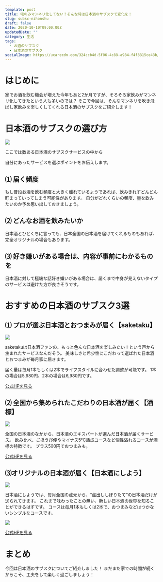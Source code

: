 ```yaml
---
template: post
title: 宅のみマンネリ化してない？そんな時は日本酒のサブスクで変化を！
slug: subsc-nihonshu
draft: false
date: 2020-10-10T09:00:00Z
updatedDate: ""
category: 生活
tags:
  - お酒のサブスク
  - 日本酒のサブスク
socialImage: https://ucarecdn.com/324ccb4d-5f06-4c88-a984-f4f3315ce43b/
---
```


# はじめに
家でお酒を飲む機会が増えた今年もあと2か月ですが、そろそろ家飲みがマンネリ化してきたという人も多いのでは？
そこで今回は、そんなマンネリを吹き飛ばし家飲みを楽しくしてくれる日本酒のサブスクをご紹介します！

# 日本酒のサブスクの選び方

![](https://ucarecdn.com/d48070da-ab90-4b1b-8882-71bb7c86123d/)

ここでは数ある日本酒のサブスクサービスの中から

自分にあったサービスを選ぶポイントをお伝えします。

## ⑴ 届く頻度
もし普段お酒を飲む頻度と大きく離れているようであれば、飲みきれずどんどん貯まっていってしまう可能性があります。
自分がどれくらいの頻度、量を飲みたいのか予め思い出しておきましょう。

## ⑵ どんなお酒を飲みたいか

日本酒とひとくちに言っても、日本全国の日本酒を届けてくれるものもあれば、完全オリジナルの場合もあります。

## ⑶ 好き嫌いがある場合は、内容が事前にわかるものを

日本酒に対して極端な話好き嫌いがある場合は、届くまで中身が見えないタイプのサービスは避けた方が良さそうです。

# おすすめの日本酒のサブスク3選

## ⑴ プロが選ぶ日本酒とおつまみが届く【saketaku】

![](https://ucarecdn.com/1175a8d8-7e92-4036-b7a5-cb0086a4a607/)

saketakuは日本酒ファンの、もっと色んな日本酒を楽しみたい！という声から生まれたサービスなんだそう。
美味しさと希少性にこだわって選ばれた日本酒とおつまみが毎月家に届きます。

届く量は毎月1本もしくは2本でライフスタイルに合わせた調整が可能です。
1本の場合は5,980円、2本の場合は6,980円です。

[公式HPを見る](https://www.saketaku.com/)

## ⑵ 全国から集められたこだわりの日本酒が届く【酒標】

![](https://ucarecdn.com/257baa66-b7a2-4e6c-9909-0741bee7c5a5/)

全国の日本酒のなかから、日本酒のエキスパートが選んだ日本酒が届くサービス。
飲み比べ、ごほうび便やマイナス5℃熟成コースなど個性溢れるコースが酒標の特徴です。
プラス500円でおつまみも。

[公式HPを見る](https://colorme-repeat.jp/8/2c65cae9/sakeshirube)

## ⑶オリジナルの日本酒が届く【日本酒にしよう】

![](https://ucarecdn.com/5bb87684-ffb1-4035-8be6-d3743d63d377/)

日本酒にしようでは、毎月全国の蔵元から、“蔵出ししぼりたて“の日本酒だけが送られてきます。
これまで味わったことの無い、新しい日本酒の世界を知ることができるはずです。
コースは毎月1本もしくは2本で、おつまみなどはつかないシンプルなコースです。

![](https://ucarecdn.com/e3c2a7ef-6118-4544-9883-76524036daf6/)

[公式HPを見る](https://sakeproject.jp/)

# まとめ
今回は日本酒のサブスクについてご紹介しました！
まだまだ家での時間が続くからこそ、工夫をして楽しく過ごしましょう！


